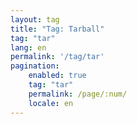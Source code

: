 ```yaml
---
layout: tag
title: "Tag: Tarball"
tag: "tar"
lang: en
permalink: '/tag/tar'
pagination:
    enabled: true
    tag: "tar"
    permalink: /page/:num/
    locale: en
---
```

